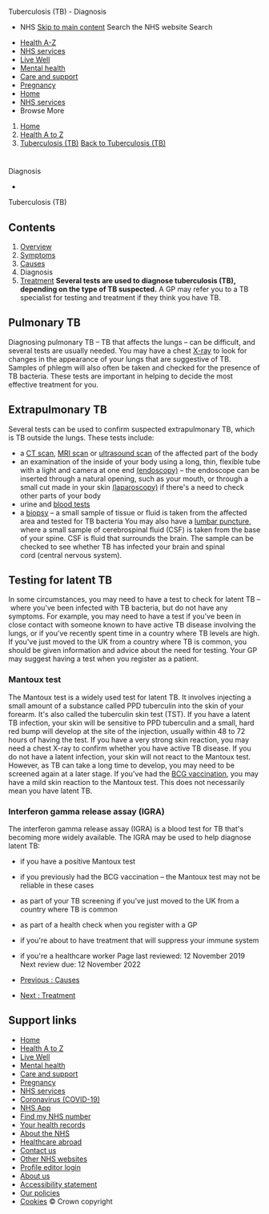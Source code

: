 
Tuberculosis (TB) - Diagnosis
 - NHS
[Skip to main content](#maincontent)
Search the NHS website
Search
* [Health A-Z](/conditions/)
* [NHS services](/nhs-services/)
* [Live Well](/live-well/)
* [Mental health](/mental-health/)
* [Care and support](/conditions/social-care-and-support-guide/)
* [Pregnancy](/pregnancy/)
* [Home](/)
* [NHS services](/nhs-services/)
* Browse
 More
1. [Home](/)
2. [Health A to Z](/conditions/)
3. [Tuberculosis (TB)](/conditions/tuberculosis-tb/)
[Back to 
 Tuberculosis (TB)](/conditions/tuberculosis-tb/) 
# 
Diagnosis
 
 - 
 Tuberculosis (TB)
## Contents
1. [Overview](/conditions/tuberculosis-tb/)
2. [Symptoms](/conditions/tuberculosis-tb/symptoms/)
3. [Causes](/conditions/tuberculosis-tb/causes/)
4. Diagnosis
5. [Treatment](/conditions/tuberculosis-tb/treatment/)
**Several tests are used to diagnose tuberculosis (TB), depending on the type of TB suspected.**
A GP may refer you to a TB specialist for testing and treatment if they think you have TB.
## Pulmonary TB
Diagnosing pulmonary TB – TB that affects the lungs – can be difficult, and several tests are usually needed.
You may have a chest [X-ray](/conditions/x-ray/) to look for changes in the appearance of your lungs that are suggestive of TB. Samples of phlegm will also often be taken and checked for the presence of TB bacteria.
These tests are important in helping to decide the most effective treatment for you.
## Extrapulmonary TB
Several tests can be used to confirm suspected extrapulmonary TB, which is TB outside the lungs. 
These tests include:
* a [CT scan](/conditions/ct-scan/), [MRI scan](/conditions/mri-scan/) or [ultrasound scan](/conditions/ultrasound-scan/) of the affected part of the body
* an examination of the inside of your body using a long, thin, flexible tube with a light and camera at one end [(endoscopy)](/conditions/endoscopy/) – the endoscope can be inserted through a natural opening, such as your mouth, or through a small cut made in your skin [(laparoscopy)](/conditions/laparoscopy/) if there's a need to check other parts of your body
* urine and [blood tests](/conditions/blood-tests/)
* a [biopsy](/conditions/biopsy/) – a small sample of tissue or fluid is taken from the affected area and tested for TB bacteria
You may also have a [lumbar puncture](/conditions/lumbar-puncture/), where a small sample of cerebrospinal fluid (CSF) is taken from the base of your spine. CSF is fluid that surrounds the brain. 
The sample can be checked to see whether TB has infected your brain and spinal cord (central nervous system).
## Testing for latent TB
In some circumstances, you may need to have a test to check for latent TB – where you've been infected with TB bacteria, but do not have any symptoms.
For example, you may need to have a test if you've been in close contact with someone known to have active TB disease involving the lungs, or if you've recently spent time in a country where TB levels are high. 
If you've just moved to the UK from a country where TB is common, you should be given information and advice about the need for testing. Your GP may suggest having a test when you register as a patient. 
### Mantoux test
The Mantoux test is a widely used test for latent TB. It involves injecting a small amount of a substance called PPD tuberculin into the skin of your forearm. It's also called the tuberculin skin test (TST).
If you have a latent TB infection, your skin will be sensitive to PPD tuberculin and a small, hard red bump will develop at the site of the injection, usually within 48 to 72 hours of having the test. 
If you have a very strong skin reaction, you may need a chest X-ray to confirm whether you have active TB disease. 
If you do not have a latent infection, your skin will not react to the Mantoux test. However, as TB can take a long time to develop, you may need to be screened again at a later stage. 
If you've had the [BCG vaccination](/conditions/vaccinations/bcg-tuberculosis-tb-vaccine/), you may have a mild skin reaction to the Mantoux test. This does not necessarily mean you have latent TB.
### Interferon gamma release assay (IGRA)
The interferon gamma release assay (IGRA) is a blood test for TB that's becoming more widely available.
The IGRA may be used to help diagnose latent TB:
* if you have a positive Mantoux test
* if you previously had the BCG vaccination – the Mantoux test may not be reliable in these cases
* as part of your TB screening if you've just moved to the UK from a country where TB is common
* as part of a health check when you register with a GP
* if you're about to have treatment that will suppress your immune system
* if you're a healthcare worker
 Page last reviewed: 12 November 2019  
 Next review due: 12 November 2022
 
* [Previous
:
Causes](/conditions/tuberculosis-tb/causes/)
* [Next
:
Treatment](/conditions/tuberculosis-tb/treatment/)
## Support links
* [Home](/)
* [Health A to Z](/conditions/)
* [Live Well](/live-well/)
* [Mental health](/mental-health/)
* [Care and support](/conditions/social-care-and-support-guide/)
* [Pregnancy](/pregnancy/)
* [NHS services](/nhs-services/)
* [Coronavirus (COVID-19)](/conditions/coronavirus-covid-19/)
* [NHS App](/nhs-app/)
* [Find my NHS number](/nhs-services/online-services/find-nhs-number/)
* [Your health records](/using-the-nhs/about-the-nhs/your-health-records/)
* [About the NHS](/using-the-nhs/about-the-nhs/)
* [Healthcare abroad](/using-the-nhs/healthcare-abroad/apply-for-a-free-uk-global-health-insurance-card-ghic/)
* [Contact us](/contact-us/)
* [Other NHS websites](/nhs-sites/)
* [Profile editor login](/our-policies/profile-editor-login/)
* [About us](/about-us/)
* [Accessibility statement](/accessibility-statement/)
* [Our policies](/our-policies/)
* [Cookies](/our-policies/cookies-policy/)
© Crown copyright

